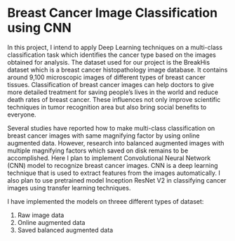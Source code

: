 # Breast Cancer Image Classification using CNN

In this project, I intend to apply Deep Learning techniques on a multi-class classification task which identifies the cancer type based on the images obtained for analysis. The dataset used for our project is the BreakHis dataset which is a breast cancer histopathology image database. It contains around 9,100 microscopic images of different types of breast cancer tissues. Classification of breast cancer images can help doctors to give more detailed treatment for saving people’s lives in the world and reduce death rates of breast cancer. These influences not only improve scientific techniques in tumor recognition area but also bring social benefits to everyone.  

Several studies have reported how to make multi-class classification on breast cancer images with same magnifying factor by using online augmented data. However, research into balanced augmented images with multiple magnifying factors which saved on disk remains to be accomplished. Here I plan to implement Convolutional Neural Network (CNN) model to recognize breast cancer images. CNN is a deep learning technique that is used to extract features from the images automatically. I also plan to use pretrained model Inception ResNet V2 in classifying cancer images using transfer learning techniques. 

I have implemented the models on threee different types of dataset:
1. Raw image data
2. Online augmented data
3. Saved balanced augmented data 
